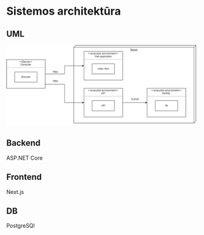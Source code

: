 # Sistemos architektūra

## UML

![UML](../images/uml.png)

## Backend

ASP.NET Core

## Frontend

Next.js

## DB

PostgreSQl
